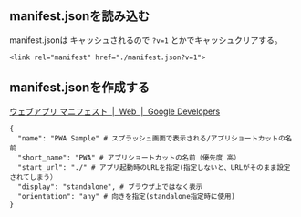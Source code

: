 ## manifest.jsonを読み込む
manifest.jsonは キャッシュされるので `?v=1` とかでキャッシュクリアする。

```
<link rel="manifest" href="./manifest.json?v=1">
```

## manifest.jsonを作成する

[ウェブアプリ マニフェスト  |  Web  |  Google Developers](https://developers.google.com/web/fundamentals/web-app-manifest/?hl=ja)

```
{
  "name": "PWA Sample" # スプラッシュ画面で表示される/アプリショートカットの名前
  "short_name": "PWA" # アプリショートカットの名前（優先度 高）
  "start_url": "./" # アプリ起動時のURLを指定(指定しないと、URLがそのまま設定されてしまう）
  "display": "standalone", # ブラウザ上ではなく表示
  "orientation": "any" # 向きを指定(standalone指定時に使用)
}

```
